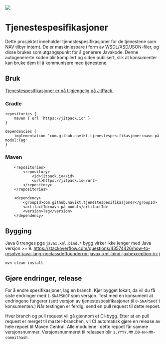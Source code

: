[![](https://jitpack.io/v/navikt/tjenestespesifikasjoner.svg)](https://jitpack.io/#navikt/tjenestespesifikasjoner)

# Tjenestespesifikasjoner

Dette prosjektet inneholder tjenestespesifikasjoner for de tjenestene som NAV tilbyr internt.
De er maskinlesbare i form av WSDL/XSD/JSON-filer, og disse brukes som utgangspunkt for å
generere Javakode. Denne autogenererte koden blir kompilert og siden publisert, slik at konsumenter
kan bruke dem til å kommunisere med tjenestene.

## Bruk

[Tjenestespesifikasjoner er nå tilgjengelig på JitPack.](https://jitpack.io/#navikt/tjenestespesifikasjoner)

### Gradle

```
repositories {
    maven { url 'https://jitpack.io' }
}

dependencies {
    implementation 'com.github.navikt.tjenestespesifikasjoner:navn-på-modul:Tag'
}
```

### Maven

```
	<repositories>
		<repository>
		    <id>jitpack.io</id>
		    <url>https://jitpack.io</url>
		</repository>
	</repositories>
	
	<dependency>
	    <groupId>com.github.navikt.tjenestespesifikasjoner</groupId>
	    <artifactId>navn-på-modul</artifactId>
	    <version>Tag</version>
	</dependency>
```



## Bygging

Java 8 trenges pga `javax.xml.bind.*` bygg virker ikke lenger med Java versjon >= 9.
https://stackoverflow.com/questions/43574426/how-to-resolve-java-lang-noclassdeffounderror-javax-xml-bind-jaxbexception-in-j

`mvn clean install`

## Gjøre endringer, release

For å endre spesifikasjoner, lag en branch. Kjør bygget lokalt, da vil du
få siste endringer med `1-SNAPSHOT` som versjon. Test med en konsument at
endringene fungerer (sett versjon av tjenestespesifikasjoner til `0-SNAPSHOT` i konsumenten.)
Når testingen er ferdig, send en pull request til dette repoet.

Hver branch og pull request vil gå gjennom et CI-bygg.
Etter at en pull request er merget til master-branchen, vil
CI automatisk gjøre en release av hele repoet til Maven Central.
Alle modulene i dette repoet får samme versjonsnummer.
Versjonsnummeret til releasen blir `1.YYYY.MM.DD-HH-MM-commithash`.

